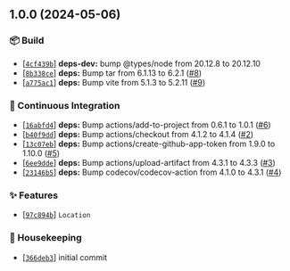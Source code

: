 ## 1.0.0 (2024-05-06)

### :package: Build

- [[`4cf439b`](https://github.com/flex-development/vfile-location/commit/4cf439b83cf94ca19bff7992e6de8bd7032d395b)] **deps-dev:** bump @types/node from 20.12.8 to 20.12.10
- [[`8b338ce`](https://github.com/flex-development/vfile-location/commit/8b338ce93f0c91ec6e5766bd0e67a0c3bccd83ab)] **deps:** Bump tar from 6.1.13 to 6.2.1 ([#8](https://github.com/flex-development/vfile-location/issues/8))
- [[`a775ac1`](https://github.com/flex-development/vfile-location/commit/a775ac1fb19d9dd603bf8a8d54a5f6fd8c4e370d)] **deps:** Bump vite from 5.1.3 to 5.2.11 ([#9](https://github.com/flex-development/vfile-location/issues/9))

### :robot: Continuous Integration

- [[`16abfd4`](https://github.com/flex-development/vfile-location/commit/16abfd43e9e066dd517e099305cc08db4412e107)] **deps:** Bump actions/add-to-project from 0.6.1 to 1.0.1 ([#6](https://github.com/flex-development/vfile-location/issues/6))
- [[`b40f9dd`](https://github.com/flex-development/vfile-location/commit/b40f9dd9be462d9428d40e4651d2a6ed1e2729b4)] **deps:** Bump actions/checkout from 4.1.2 to 4.1.4 ([#2](https://github.com/flex-development/vfile-location/issues/2))
- [[`13c07eb`](https://github.com/flex-development/vfile-location/commit/13c07eb42f56388afde7985d449d1f5e4e6b4e86)] **deps:** Bump actions/create-github-app-token from 1.9.0 to 1.10.0 ([#5](https://github.com/flex-development/vfile-location/issues/5))
- [[`6ee9dde`](https://github.com/flex-development/vfile-location/commit/6ee9ddebc8f9b62988fb2a5142796bfaf0b4d7b1)] **deps:** Bump actions/upload-artifact from 4.3.1 to 4.3.3 ([#3](https://github.com/flex-development/vfile-location/issues/3))
- [[`23146b5`](https://github.com/flex-development/vfile-location/commit/23146b5d6a1a12c098c5990fccccdc0ef47db7b0)] **deps:** Bump codecov/codecov-action from 4.1.0 to 4.3.1 ([#4](https://github.com/flex-development/vfile-location/issues/4))

### :sparkles: Features

- [[`97c894b`](https://github.com/flex-development/vfile-location/commit/97c894bf3646169a388d3de9b7307a0351996110)] `Location`

### :house_with_garden: Housekeeping

- [[`366deb3`](https://github.com/flex-development/vfile-location/commit/366deb338fe10ce327ec9b46db1a2fedca2669ca)] initial commit


